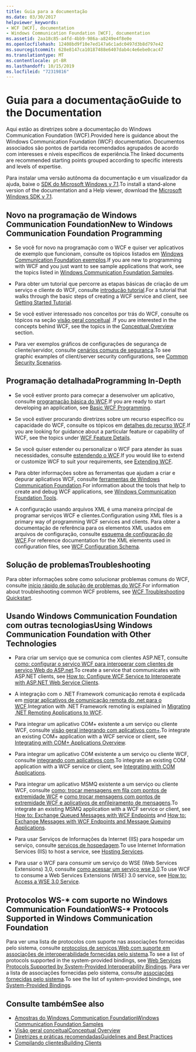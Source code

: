 ```yaml
---
title: Guia para a documentação
ms.date: 03/30/2017
helpviewer_keywords:
- WCF [WCF], documentation
- Windows Communication Foundation [WCF], documentation
ms.assetid: 2aa18c85-a4fd-4bb9-986a-a8249e4f8e0e
ms.openlocfilehash: 12408bd9f10e7ed147a6c1adc0497d3b8d797e42
ms.sourcegitcommit: 628e8147ca10187488e6407dab4c4e6ebe0cac47
ms.translationtype: MT
ms.contentlocale: pt-BR
ms.lasthandoff: 10/15/2019
ms.locfileid: "72319816"
---
```

# <a name="guide-to-the-documentation"></a><span data-ttu-id="66fa2-102">Guia para a documentação</span><span class="sxs-lookup"><span data-stu-id="66fa2-102">Guide to the Documentation</span></span>
<span data-ttu-id="66fa2-103">Aqui estão as diretrizes sobre a documentação do Windows Communication Foundation (WCF).</span><span class="sxs-lookup"><span data-stu-id="66fa2-103">Provided here is guidance about the Windows Communication Foundation (WCF) documentation.</span></span> <span data-ttu-id="66fa2-104">Documentos associados são pontos de partida recomendados agrupados de acordo com interesses e níveis específicos de experiência.</span><span class="sxs-lookup"><span data-stu-id="66fa2-104">The linked documents are recommended starting points grouped according to specific interests and levels of expertise.</span></span>  
  
 <span data-ttu-id="66fa2-105">Para instalar uma versão autônoma da documentação e um visualizador da ajuda, baixe o [SDK do Microsoft Windows v 7,1](https://go.microsoft.com/fwlink/?LinkID=194146&clcid=0x409).</span><span class="sxs-lookup"><span data-stu-id="66fa2-105">To install a stand-alone version of the documentation and a Help viewer, download the [Microsoft Windows SDK v 7.1](https://go.microsoft.com/fwlink/?LinkID=194146&clcid=0x409).</span></span>  
  
## <a name="new-to-windows-communication-foundation-programming"></a><span data-ttu-id="66fa2-106">Novo na programação de Windows Communication Foundation</span><span class="sxs-lookup"><span data-stu-id="66fa2-106">New to Windows Communication Foundation Programming</span></span>  
  
- <span data-ttu-id="66fa2-107">Se você for novo na programação com o WCF e quiser ver aplicativos de exemplo que funcionam, consulte os tópicos listados em [Windows Communication Foundation exemplos](./samples/index.md).</span><span class="sxs-lookup"><span data-stu-id="66fa2-107">If you are new to programming with WCF and you just want to see sample applications that work, see the topics listed in [Windows Communication Foundation Samples](./samples/index.md).</span></span>  
  
- <span data-ttu-id="66fa2-108">Para obter um tutorial que percorre as etapas básicas de criação de um serviço e cliente do WCF, consulte [introdução tutorial](getting-started-tutorial.md).</span><span class="sxs-lookup"><span data-stu-id="66fa2-108">For a tutorial that walks through the basic steps of creating a WCF service and client, see [Getting Started Tutorial](getting-started-tutorial.md).</span></span>  
  
- <span data-ttu-id="66fa2-109">Se você estiver interessado nos conceitos por trás do WCF, consulte os tópicos na seção [visão geral conceitual](conceptual-overview.md) .</span><span class="sxs-lookup"><span data-stu-id="66fa2-109">If you are interested in the concepts behind WCF, see the topics in the [Conceptual Overview](conceptual-overview.md) section.</span></span>  
  
- <span data-ttu-id="66fa2-110">Para ver exemplos gráficos de configurações de segurança de cliente/servidor, consulte [cenários comuns de segurança](./feature-details/common-security-scenarios.md).</span><span class="sxs-lookup"><span data-stu-id="66fa2-110">To see graphic examples of client/server security configurations, see [Common Security Scenarios](./feature-details/common-security-scenarios.md).</span></span>  
  
## <a name="programming-in-depth"></a><span data-ttu-id="66fa2-111">Programação detalhada</span><span class="sxs-lookup"><span data-stu-id="66fa2-111">Programming In-Depth</span></span>  
  
- <span data-ttu-id="66fa2-112">Se você estiver pronto para começar a desenvolver um aplicativo, consulte [programação básica do WCF](basic-wcf-programming.md).</span><span class="sxs-lookup"><span data-stu-id="66fa2-112">If you are ready to start developing an application, see [Basic WCF Programming](basic-wcf-programming.md).</span></span>  
  
- <span data-ttu-id="66fa2-113">Se você estiver procurando diretrizes sobre um recurso específico ou capacidade do WCF, consulte os tópicos em [detalhes do recurso WCF](./feature-details/index.md).</span><span class="sxs-lookup"><span data-stu-id="66fa2-113">If you are looking for guidance about a particular feature or capability of WCF, see the topics under [WCF Feature Details](./feature-details/index.md).</span></span>  
  
- <span data-ttu-id="66fa2-114">Se você quiser estender ou personalizar o WCF para atender às suas necessidades, consulte [estendendo o WCF](./extending/index.md).</span><span class="sxs-lookup"><span data-stu-id="66fa2-114">If you would like to extend or customize WCF to suit your requirements, see [Extending WCF](./extending/index.md).</span></span>  
  
- <span data-ttu-id="66fa2-115">Para obter informações sobre as ferramentas que ajudam a criar e depurar aplicativos WCF, consulte [ferramentas de Windows Communication Foundation](tools.md).</span><span class="sxs-lookup"><span data-stu-id="66fa2-115">For information about the tools that help to create and debug WCF applications, see [Windows Communication Foundation Tools](tools.md).</span></span>  
  
- <span data-ttu-id="66fa2-116">A configuração usando arquivos XML é uma maneira principal de programar serviços WCF e clientes.</span><span class="sxs-lookup"><span data-stu-id="66fa2-116">Configuration using XML files is a primary way of programming WCF services and clients.</span></span> <span data-ttu-id="66fa2-117">Para obter a documentação de referência para os elementos XML usados em arquivos de configuração, consulte [esquema de configuração do WCF](../configure-apps/file-schema/wcf/index.md).</span><span class="sxs-lookup"><span data-stu-id="66fa2-117">For reference documentation for the XML elements used in configuration files, see [WCF Configuration Schema](../configure-apps/file-schema/wcf/index.md).</span></span>  
  
## <a name="troubleshooting"></a><span data-ttu-id="66fa2-118">Solução de problemas</span><span class="sxs-lookup"><span data-stu-id="66fa2-118">Troubleshooting</span></span>  
 <span data-ttu-id="66fa2-119">Para obter informações sobre como solucionar problemas comuns do WCF, consulte [início rápido de solução de problemas do WCF](wcf-troubleshooting-quickstart.md).</span><span class="sxs-lookup"><span data-stu-id="66fa2-119">For information about troubleshooting common WCF problems, see [WCF Troubleshooting Quickstart](wcf-troubleshooting-quickstart.md).</span></span>  
  
## <a name="using-windows-communication-foundation-with-other-technologies"></a><span data-ttu-id="66fa2-120">Usando Windows Communication Foundation com outras tecnologias</span><span class="sxs-lookup"><span data-stu-id="66fa2-120">Using Windows Communication Foundation with Other Technologies</span></span>  
  
- <span data-ttu-id="66fa2-121">Para criar um serviço que se comunica com clientes ASP.NET, consulte [como: configurar o serviço WCF para interoperar com clientes de serviço Web do ASP.net](./feature-details/config-wcf-service-with-aspnet-web-service.md).</span><span class="sxs-lookup"><span data-stu-id="66fa2-121">To create a service that communicates with ASP.NET clients, see [How to: Configure WCF Service to Interoperate with ASP.NET Web Service Clients](./feature-details/config-wcf-service-with-aspnet-web-service.md).</span></span>  
  
- <span data-ttu-id="66fa2-122">A integração com o .NET Framework comunicação remota é explicada em [migrar aplicativos de comunicação remota do .net para o WCF](./feature-details/migrating-net-remoting-applications-to-wcf.md).</span><span class="sxs-lookup"><span data-stu-id="66fa2-122">Integration with .NET Framework remoting is explained in [Migrating .NET Remoting Applications to WCF](./feature-details/migrating-net-remoting-applications-to-wcf.md).</span></span>  
  
- <span data-ttu-id="66fa2-123">Para integrar um aplicativo COM+ existente a um serviço ou cliente WCF, consulte [visão geral integrando com aplicativos com+](./feature-details/integrating-with-com-plus-applications-overview.md).</span><span class="sxs-lookup"><span data-stu-id="66fa2-123">To integrate an existing COM+ application with a WCF service or client, see [Integrating with COM+ Applications Overview](./feature-details/integrating-with-com-plus-applications-overview.md).</span></span>  
  
- <span data-ttu-id="66fa2-124">Para integrar um aplicativo COM existente a um serviço ou cliente WCF, consulte [integrando com aplicativos com](./feature-details/integrating-with-com-applications.md).</span><span class="sxs-lookup"><span data-stu-id="66fa2-124">To integrate an existing COM application with a WCF service or client, see [Integrating with COM Applications](./feature-details/integrating-with-com-applications.md).</span></span>  
  
- <span data-ttu-id="66fa2-125">Para integrar um aplicativo MSMQ existente a um serviço ou cliente WCF, consulte [como: trocar mensagens em fila com pontos de extremidade WCF](./feature-details/how-to-exchange-queued-messages-with-wcf-endpoints.md) e [como trocar mensagens com pontos de extremidade WCF e aplicativos de enfileiramento de mensagens](./feature-details/how-to-exchange-messages-with-wcf-endpoints-and-message-queuing-applications.md).</span><span class="sxs-lookup"><span data-stu-id="66fa2-125">To integrate an existing MSMQ application with a WCF service or client, see [How to: Exchange Queued Messages with WCF Endpoints](./feature-details/how-to-exchange-queued-messages-with-wcf-endpoints.md) and [How to: Exchange Messages with WCF Endpoints and Message Queuing Applications](./feature-details/how-to-exchange-messages-with-wcf-endpoints-and-message-queuing-applications.md).</span></span>  
  
- <span data-ttu-id="66fa2-126">Para usar Serviços de Informações da Internet (IIS) para hospedar um serviço, consulte [serviços de hospedagem](hosting-services.md).</span><span class="sxs-lookup"><span data-stu-id="66fa2-126">To use Internet Information Services (IIS) to host a service, see [Hosting Services](hosting-services.md).</span></span>  
  
- <span data-ttu-id="66fa2-127">Para usar o WCF para consumir um serviço do WSE (Web Services Extensions) 3,0, consulte [como acessar um serviço wse 3,0](./feature-details/how-to-access-a-wse-3-0-service-with-a-wcf-client.md).</span><span class="sxs-lookup"><span data-stu-id="66fa2-127">To use WCF to consume a Web Services Extensions (WSE) 3.0 service, see [How to: Access a WSE 3.0 Service](./feature-details/how-to-access-a-wse-3-0-service-with-a-wcf-client.md).</span></span>  
  
## <a name="ws--protocols-supported-in-windows-communication-foundation"></a><span data-ttu-id="66fa2-128">Protocolos WS-\* com suporte no Windows Communication Foundation</span><span class="sxs-lookup"><span data-stu-id="66fa2-128">WS-\* Protocols Supported in Windows Communication Foundation</span></span>  
 <span data-ttu-id="66fa2-129">Para ver uma lista de protocolos com suporte nas associações fornecidas pelo sistema, consulte [protocolos de serviços Web com suporte em associações de interoperabilidade fornecidas pelo sistema](./feature-details/web-services-protocols-supported-by-system-provided-interoperability-bindings.md).</span><span class="sxs-lookup"><span data-stu-id="66fa2-129">To see a list of protocols supported in the system-provided bindings, see [Web Services Protocols Supported by System-Provided Interoperability Bindings](./feature-details/web-services-protocols-supported-by-system-provided-interoperability-bindings.md).</span></span> <span data-ttu-id="66fa2-130">Para ver a lista de associações fornecidas pelo sistema, consulte [associações fornecidas pelo sistema](system-provided-bindings.md).</span><span class="sxs-lookup"><span data-stu-id="66fa2-130">To see the list of system-provided bindings, see [System-Provided Bindings](system-provided-bindings.md).</span></span>  
  
## <a name="see-also"></a><span data-ttu-id="66fa2-131">Consulte também</span><span class="sxs-lookup"><span data-stu-id="66fa2-131">See also</span></span>

- [<span data-ttu-id="66fa2-132">Amostras do Windows Communication Foundation</span><span class="sxs-lookup"><span data-stu-id="66fa2-132">Windows Communication Foundation Samples</span></span>](./samples/index.md)
- [<span data-ttu-id="66fa2-133">Visão geral conceitual</span><span class="sxs-lookup"><span data-stu-id="66fa2-133">Conceptual Overview</span></span>](conceptual-overview.md)
- [<span data-ttu-id="66fa2-134">Diretrizes e práticas recomendadas</span><span class="sxs-lookup"><span data-stu-id="66fa2-134">Guidelines and Best Practices</span></span>](guidelines-and-best-practices.md)
- [<span data-ttu-id="66fa2-135">Compilando clientes</span><span class="sxs-lookup"><span data-stu-id="66fa2-135">Building Clients</span></span>](building-clients.md)
